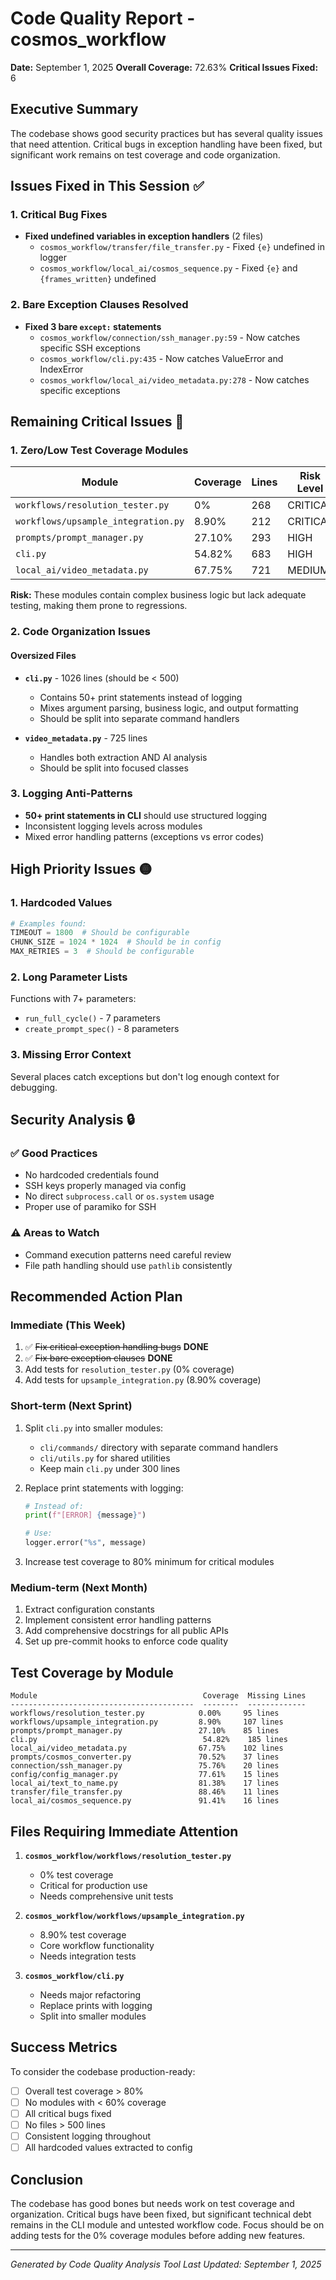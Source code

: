 # Code Quality Report - cosmos_workflow

**Date:** September 1, 2025
**Overall Coverage:** 72.63%
**Critical Issues Fixed:** 6

## Executive Summary

The codebase shows good security practices but has several quality issues that need attention. Critical bugs in exception handling have been fixed, but significant work remains on test coverage and code organization.

## Issues Fixed in This Session ✅

### 1. Critical Bug Fixes
- **Fixed undefined variables in exception handlers** (2 files)
  - `cosmos_workflow/transfer/file_transfer.py` - Fixed `{e}` undefined in logger
  - `cosmos_workflow/local_ai/cosmos_sequence.py` - Fixed `{e}` and `{frames_written}` undefined

### 2. Bare Exception Clauses Resolved
- **Fixed 3 bare `except:` statements**
  - `cosmos_workflow/connection/ssh_manager.py:59` - Now catches specific SSH exceptions
  - `cosmos_workflow/cli.py:435` - Now catches ValueError and IndexError
  - `cosmos_workflow/local_ai/video_metadata.py:278` - Now catches specific exceptions

## Remaining Critical Issues 🔴

### 1. Zero/Low Test Coverage Modules
| Module | Coverage | Lines | Risk Level |
|--------|----------|-------|------------|
| `workflows/resolution_tester.py` | 0% | 268 | CRITICAL |
| `workflows/upsample_integration.py` | 8.90% | 212 | CRITICAL |
| `prompts/prompt_manager.py` | 27.10% | 293 | HIGH |
| `cli.py` | 54.82% | 683 | HIGH |
| `local_ai/video_metadata.py` | 67.75% | 721 | MEDIUM |

**Risk:** These modules contain complex business logic but lack adequate testing, making them prone to regressions.

### 2. Code Organization Issues

#### Oversized Files
- **`cli.py`** - 1026 lines (should be < 500)
  - Contains 50+ print statements instead of logging
  - Mixes argument parsing, business logic, and output formatting
  - Should be split into separate command handlers

- **`video_metadata.py`** - 725 lines
  - Handles both extraction AND AI analysis
  - Should be split into focused classes

### 3. Logging Anti-Patterns
- **50+ print statements in CLI** should use structured logging
- Inconsistent logging levels across modules
- Mixed error handling patterns (exceptions vs error codes)

## High Priority Issues 🟡

### 1. Hardcoded Values
```python
# Examples found:
TIMEOUT = 1800  # Should be configurable
CHUNK_SIZE = 1024 * 1024  # Should be in config
MAX_RETRIES = 3  # Should be configurable
```

### 2. Long Parameter Lists
Functions with 7+ parameters:
- `run_full_cycle()` - 7 parameters
- `create_prompt_spec()` - 8 parameters

### 3. Missing Error Context
Several places catch exceptions but don't log enough context for debugging.

## Security Analysis 🔒

### ✅ Good Practices
- No hardcoded credentials found
- SSH keys properly managed via config
- No direct `subprocess.call` or `os.system` usage
- Proper use of paramiko for SSH

### ⚠️ Areas to Watch
- Command execution patterns need careful review
- File path handling should use `pathlib` consistently

## Recommended Action Plan

### Immediate (This Week)
1. ✅ ~~Fix critical exception handling bugs~~ **DONE**
2. ✅ ~~Fix bare exception clauses~~ **DONE**
3. Add tests for `resolution_tester.py` (0% coverage)
4. Add tests for `upsample_integration.py` (8.90% coverage)

### Short-term (Next Sprint)
1. Split `cli.py` into smaller modules:
   - `cli/commands/` directory with separate command handlers
   - `cli/utils.py` for shared utilities
   - Keep main `cli.py` under 300 lines

2. Replace print statements with logging:
   ```python
   # Instead of:
   print(f"[ERROR] {message}")

   # Use:
   logger.error("%s", message)
   ```

3. Increase test coverage to 80% minimum for critical modules

### Medium-term (Next Month)
1. Extract configuration constants
2. Implement consistent error handling patterns
3. Add comprehensive docstrings for all public APIs
4. Set up pre-commit hooks to enforce code quality

## Test Coverage by Module

```
Module                                     Coverage  Missing Lines
-----------------------------------------  --------  -------------
workflows/resolution_tester.py            0.00%     95 lines
workflows/upsample_integration.py         8.90%     107 lines
prompts/prompt_manager.py                 27.10%    85 lines
cli.py                                     54.82%    185 lines
local_ai/video_metadata.py                67.75%    102 lines
prompts/cosmos_converter.py               70.52%    37 lines
connection/ssh_manager.py                 75.76%    20 lines
config/config_manager.py                  77.61%    15 lines
local_ai/text_to_name.py                  81.38%    17 lines
transfer/file_transfer.py                 88.46%    11 lines
local_ai/cosmos_sequence.py               91.41%    16 lines
```

## Files Requiring Immediate Attention

1. **`cosmos_workflow/workflows/resolution_tester.py`**
   - 0% test coverage
   - Critical for production use
   - Needs comprehensive unit tests

2. **`cosmos_workflow/workflows/upsample_integration.py`**
   - 8.90% test coverage
   - Core workflow functionality
   - Needs integration tests

3. **`cosmos_workflow/cli.py`**
   - Needs major refactoring
   - Replace prints with logging
   - Split into smaller modules

## Success Metrics

To consider the codebase production-ready:
- [ ] Overall test coverage > 80%
- [ ] No modules with < 60% coverage
- [ ] All critical bugs fixed
- [ ] No files > 500 lines
- [ ] Consistent logging throughout
- [ ] All hardcoded values extracted to config

## Conclusion

The codebase has good bones but needs work on test coverage and organization. Critical bugs have been fixed, but significant technical debt remains in the CLI module and untested workflow code. Focus should be on adding tests for the 0% coverage modules before adding new features.

---
*Generated by Code Quality Analysis Tool*
*Last Updated: September 1, 2025*

